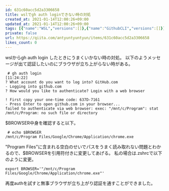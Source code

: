 ```yaml
---
id: 631c60acc5d2a3306658
title: wslでgh auth loginできない時の対処
created_at: 2021-01-14T12:00:26+09:00
updated_at: 2021-01-14T12:00:26+09:00
tags: [{"name":"WSL","versions":[]},{"name":"GithubCLI","versions":[]}]
private: false
url: https://qiita.com/antyuntyuntyun/items/631c60acc5d2a3306658
likes_count: 0
---
```


wslからgh auth login したときにうまくいかない時の対処。
以下のようメッセージが出て認証したいのにブラウザが立ち上がらない時がある。

```
 # gh auth login                                                                                                                          [11:24:22]
? What account do you want to log into? GitHub.com
- Logging into github.com
? How would you like to authenticate? Login with a web browser

! First copy your one-time code: 637D-7161
- Press Enter to open github.com in your browser...
failed to authenticate via web browser: exec: "/mnt/c/Program": stat /mnt/c/Program: no such file or directory
```
$BROWSER中身を確認すると以下。

```
 # echo $BROWSER                                                                                                                          
/mnt/c/Program Files/Google/Chrome/Application/chrome.exe
```

"Program Files"に含まれる空白のせいでパスをうまく読み取れない問題とわかるので、$BROWSERを引用符付きに変更してあげる。
私の場合は.zshrcで以下のように変更。

```
export BROWSER='"/mnt/c/Program Files/Google/Chrome/Application/chrome.exe"'
```

再度authを試すと無事ブラウザが立ち上がり認証を通すことができました。
